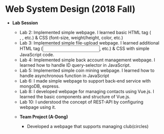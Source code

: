 Web System Design (2018 Fall)
=============  
* **Lab Session**
    * Lab 2: Implemented simple webpage. I learned basic HTML tag (<form>, <table>, etc.) & CSS (font-size, weight/height, color, etc.)
    * Lab 3: Implemented simple file-upload webpage. I learned additional HTML tag (<input>, etc.)  & CSS with simple JavaScript code.
    * Lab 4: Implemented simple back account management webpage. I learned how to handle ID query-selector in JavaScript.
    * Lab 5: Implemented simple coin mining webpage. I learned how to handle asynchronous function in JavaScript 
    * Lab 6: I made simple webpage to support back-end service with mongoDB, express.
    * Lab 8: I developed webpage for managing contacts using Vue.js. I learned the basic components and structure of Vue.js.
    * Lab 10: I understood the concept of REST-API by configuring webpage using it.

  
* **Team Project (A-Dong)**  
    * Developed a webpage that supports managing club(circles)
